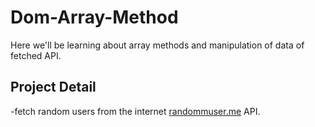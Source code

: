 # Dom-Array-Method

Here we'll be learning about array methods and manipulation of data of fetched API.

## Project Detail
-fetch random users from the internet [randommuser.me](https://randomuser.me) API.
